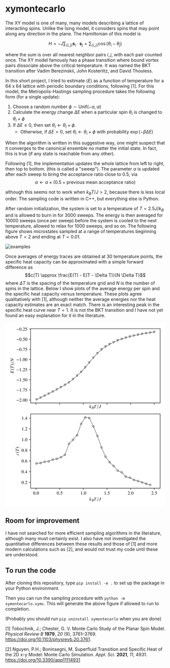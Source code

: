 xymontecarlo
==============


The XY model is one of many, many models describing a lattice of interacting spins. Unlike the Ising model, it considers spins that may point along any direction in the plane. The Hamiltonian of this model is

$$H = -J \sum_{\langle i, j \rangle} \mathbf{s}_i \cdot \mathbf{s}_j = \sum _{\langle i, j \rangle}\cos(\theta_i - \theta_j)$$

where the sum is over all nearest neighbor pairs $i,j$, with each pair counted once. The XY model famously has a phase transition where bound vortex pairs dissociate above the critical temperature. It was named the BKT transition after Vadim Berezinskii, John Kosterlitz, and David Thouless.

In this short project, I tried to estimate $\langle E \rangle$ as a function of temperature for a 64 x 64 lattice with periodic boundary conditions, following [1]. For this model, the Metropolis-Hastings sampling procedure takes the following form (for a single update):

1. Choose a random number $\phi \sim \mathrm{Unif}(-\alpha, \alpha)$
2. Calculate the energy change $\Delta E$ when a particular spin $\theta_i$ is changed to  $\theta_i + \phi$
3. If $\Delta E \le 0$, then set $\theta_i \leftarrow \theta_i + \phi$.
   * Otherwise, if $\Delta E > 0$, set $\theta_i \leftarrow \theta_i + \phi$ with probability $\exp(-\beta \Delta E)$

When the algorithm is written in this suggestive way, one might suspect that it converges to the canonical ensemble no matter the initial state. In fact, this is true (if any state is reachable from any other).

Following [1], the implementation updates the whole lattice from left to right, then top to bottom. (this is called a "sweep"). The parameter $\alpha$ is updated after each sweep to bring the acceptance ratio close to 0.5, via
$$\alpha \leftarrow \alpha \times  (0.5 + \textrm{previous mean acceptance ratio})$$

although this seems not to work when $k_B T / J > 2$, because there is less local order. The sampling code is written in C++, but everything else is Python.

After random initialization, the system is set to a temperature of $T = 2.5 J/k_B$ and is allowed to burn in for 3000 sweeps. The energy is then averaged for 10000 sweeps (once per sweep) before the system is cooled to the next temperature, allowed to relax for 1000 sweeps, and so on. The following figure shows microstates sampled at a range of temperatures beginning above $T=2$ and ending at $T=0.01$.


![examples](Figure_2.svg)


Once averages of energy traces are obtained at 30 temperature points, the specific heat capacity can be approximated with a simple forward difference as
$$c(T) \approx \frac{E(T) - E(T - \Delta T)}{N \Delta T}$$
where $\Delta T$ is the spacing of the temperature grid and $N$ is the number of spins in the lattice.
Below I show plots of the average energy per spin and the specific heat capacity versus temperature. These plots agree qualitatively with [1], although neither the average energies nor the heat capacity estimates are an exact match. There is an interesting peak in the specific heat curve near $T=1$. It is not the BKT transition and I have not yet found an easy explanation for it in the literature.

![results](Figure_1.svg)

## Room for improvement
I have not searched for more efficient sampling algorithms in the literature, although many must certainly exist. I also have not investigated the quantitative differences between these results and those of [1] and more modern calculations such as [2], and would not trust my code until these are understood.


## To run the code

After cloning this repository, type `pip install -e .` to set up the package in your Python environment.

Then you can run the sampling procedure with `python -m xymontecarlo.xymc`. This will generate the above figure if allowed to run to completion.

(Probably you should run `pip uninstall xymontecarlo` when you are done)




[1] Tobochnik, J.; Chester, G. V. Monte Carlo Study of the Planar Spin Model. *Physical Review B* **1979**, *20* (9), 3761–3769. https://doi.org/10.1103/physrevb.20.3761.

[2] Nguyen, P.H.; Boninsegni, M. Superfluid Transition and Specific Heat of the 2D x-y Model: Monte Carlo Simulation. *Appl. Sci.* **2021**, *11*, 4931. https://doi.org/10.3390/app11114931
